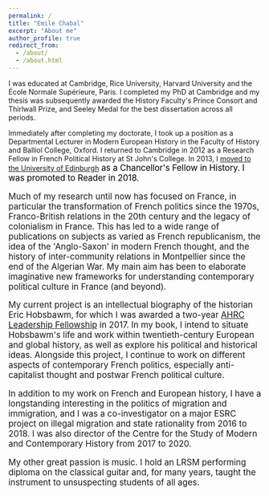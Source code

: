 ```yaml
---
permalink: /
title: "Emile Chabal"
excerpt: "About me"
author_profile: true
redirect_from: 
  - /about/
  - /about.html
---
```


I was educated at Cambridge, Rice University, Harvard University and the École Normale Supérieure, Paris. I completed my PhD at Cambridge and my thesis was subsequently awarded the History Faculty's Prince Consort and Thirlwall Prize, and Seeley Medal for the best dissertation across all periods.

Immediately after completing my doctorate, I took up a position as a Departmental Lecturer in Modern European History in the Faculty of History and Balliol College, Oxford. I returned to Cambridge in 2012 as a Research Fellow in French Political History at St John's College. In 2013, I <a href="https://www.ed.ac.uk/history-classics-archaeology/history/about/staff-profiles/profile_tab1_academic.php?uun=echabal" target="_blank">moved to the University of Edinburgh</a></span></big><big><span style="color: black;"> as a Chancellor's Fellow in History. I was promoted to Reader in 2018.

Much of my research until now has focused on France, in particular the transformation of French politics since the 1970s, Franco-British relations in the 20th century and the legacy of colonialism in France. This has led to a wide range of publications on subjects as varied as French republicanism, the idea of the 'Anglo-Saxon' in modern French thought, and the history of inter-community relations in Montpellier since the end of the Algerian War. My main aim has been to elaborate imaginative new frameworks for understanding contemporary political culture in France (and beyond).

My current project is an intellectual biography of the historian Eric Hobsbawm, for which I was awarded a two-year <a href="http://www.ed.ac.uk/history-classics-archaeology/history/news-events/ahrc-fellowship-emile-chabal" target="_blank">AHRC Leadership Fellowship</a> in 2017. In my book, I intend to situate Hobsbawm's life and work within twentieth-century European and global history, as well as explore his political and historical ideas. Alongside this  project, I continue to work on different aspects of contemporary French politics, especially anti-capitalist thought and postwar French political culture.

In addition to my work on French and European history, I have a longstanding interesting in the politics of migration and immigration, and I was a co-investigator on a major ESRC project on illegal migration and state rationality from 2016 to 2018. I was also director of the Centre for the Study of Modern and Contemporary History from 2017 to 2020.

My other great passion is music. I hold an LRSM performing diploma on the classical guitar and, for many years, taught the instrument to unsuspecting students of all ages.